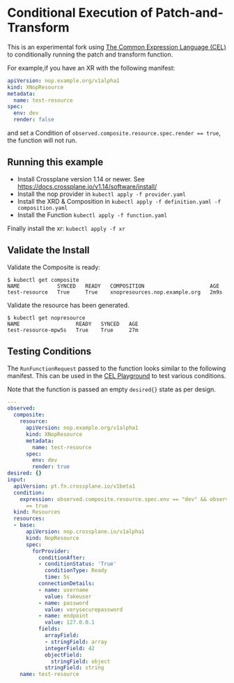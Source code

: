 # Conditional Execution of Patch-and-Transform

This is an experimental fork using [The Common Expression Language (CEL)](https://github.com/google/cel-spec) to conditionally running the patch and transform function.

For example,if you have an XR with the following manifest:

```yaml
apiVersion: nop.example.org/v1alpha1
kind: XNopResource
metadata:
  name: test-resource
spec:
  env: dev
  render: false
```

and set a Condition of `observed.composite.resource.spec.render == true`, the function
will not run.

## Running this example

- Install Crossplane version 1.14 or newer. See <https://docs.crossplane.io/v1.14/software/install/>
- Install the nop provider in `kubectl apply -f provider.yaml`
- Install the XRD & Composition in `kubectl apply -f definition.yaml -f composition.yaml`
- Install the Function `kubectl apply -f function.yaml`

Finally install the xr: `kubectl apply -f xr`

## Validate the Install

Validate the Composite is ready:

```shell
$ kubectl get composite 
NAME            SYNCED   READY   COMPOSITION                     AGE
test-resource   True     True    xnopresources.nop.example.org   2m9s
```

Validate the resource has been generated.

```shell
$ kubectl get nopresource
NAME                  READY   SYNCED   AGE
test-resource-mpw5s   True    True     27m
```

## Testing Conditions

The `RunFunctionRequest` passed to the function looks similar to the following manifest.
This can be used in the [CEL Playground](https://playcel.undistro.io) to test
various conditions.

Note that the function is passed an empty `desired{}` state as per design.

```yaml
---
observed:
  composite:
    resource:
      apiVersion: nop.example.org/v1alpha1
      kind: XNopResource
      metadata:
        name: test-resource
      spec:
        env: dev
        render: true
desired: {}
input:
  apiVersion: pt.fn.crossplane.io/v1beta1
  condition:
    expression: observed.composite.resource.spec.env == "dev" && observed.composite.resource.spec.render
      == true
  kind: Resources
  resources:
  - base:
      apiVersion: nop.crossplane.io/v1alpha1
      kind: NopResource
      spec:
        forProvider:
          conditionAfter:
          - conditionStatus: 'True'
            conditionType: Ready
            time: 5s
          connectionDetails:
          - name: username
            value: fakeuser
          - name: password
            value: verysecurepassword
          - name: endpoint
            value: 127.0.0.1
          fields:
            arrayField:
            - stringField: array
            integerField: 42
            objectField:
              stringField: object
            stringField: string
    name: test-resource
```
